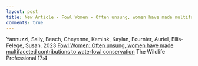 ```yaml
---
layout: post
title: New Article - Fowl Women - Often unsung, women have made multifaceted contributions to waterfowl conservation
comments: true
---
```




Yannuzzi, Sally, Beach, Cheyenne, Kemink, Kaylan, Fournier, Auriel, Ellis-Felege, Susan. 2023 [Fowl Women: Often unsung, women have made multifaceted contributions to waterfowl conservation](https://github.com/aurielfournier/aurielfournier.github.io/blob/master/_pdfs/Yannuzzi%20et%20al%20Fournier%202023%20The%20Wildlife%20Professional.pdf) The Wildlife Professional 17:4
